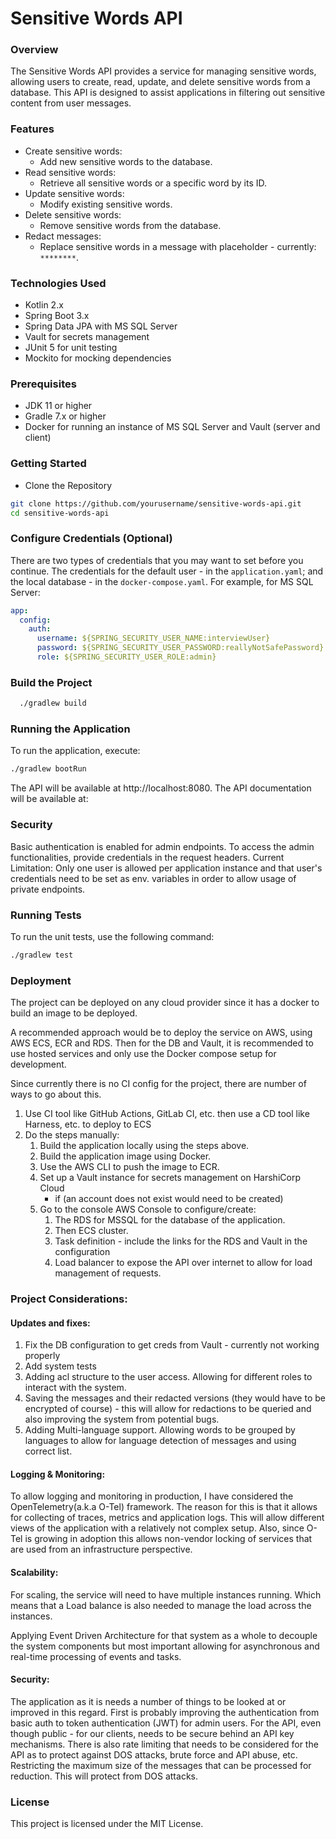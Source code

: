 # Sensitive Words API
### Overview

The Sensitive Words API provides a service for managing sensitive words, allowing users to create, read, update, and delete sensitive words from a database. This API is designed to assist applications in filtering out sensitive content from user messages.

### Features
- Create sensitive words: 
  - Add new sensitive words to the database. 
- Read sensitive words: 
  - Retrieve all sensitive words or a specific word by its ID.
- Update sensitive words: 
  - Modify existing sensitive words.
- Delete sensitive words: 
  - Remove sensitive words from the database.
- Redact messages: 
  - Replace sensitive words in a message with placeholder - currently: `********`.
  
### Technologies Used
- Kotlin 2.x
- Spring Boot 3.x
- Spring Data JPA with MS SQL Server
- Vault for secrets management
- JUnit 5 for unit testing
- Mockito for mocking dependencies

### Prerequisites
- JDK 11 or higher
- Gradle 7.x or higher
- Docker for running an instance of MS SQL Server and Vault (server and client)

### Getting Started
- Clone the Repository
```bash
git clone https://github.com/yourusername/sensitive-words-api.git
cd sensitive-words-api
``` 
### Configure Credentials (Optional)
There are two types of credentials that you may want to set before you continue.
The credentials for the default user - in the `application.yaml`; and the local database - in the `docker-compose.yaml`.
For example, for MS SQL Server:
```yaml
app:
  config:
    auth:
      username: ${SPRING_SECURITY_USER_NAME:interviewUser}
      password: ${SPRING_SECURITY_USER_PASSWORD:reallyNotSafePassword}
      role: ${SPRING_SECURITY_USER_ROLE:admin}
```

### Build the Project
```bash
  ./gradlew build
``` 

### Running the Application
To run the application, execute:
```bash
./gradlew bootRun
```
The API will be available at http://localhost:8080.
The API documentation will be available at: 

### Security
Basic authentication is enabled for admin endpoints.
To access the admin functionalities, provide credentials in the request headers.
Current Limitation: Only one user is allowed per application instance and that user's credentials need to be set
as env. variables in order to allow usage of private endpoints.

### Running Tests
To run the unit tests, use the following command:

```bash
./gradlew test
```

### Deployment
The project can be deployed on any cloud provider since it has a docker to build an image to be deployed.

A recommended approach would be to deploy the service on AWS, using AWS ECS, ECR and RDS.
Then for the DB and Vault, it is recommended to use hosted services and only use the Docker compose setup for development.

Since currently there is no CI config for the project, there are number of ways to go about this.
1. Use CI tool like GitHub Actions, GitLab CI, etc. then use a CD tool like Harness, etc. to deploy to ECS
2. Do the steps manually:
   1. Build the application locally using the steps above.
   2. Build the application image using Docker.
   3. Use the AWS CLI to push the image to ECR.
   4. Set up a Vault instance for secrets management on HarshiCorp Cloud
      - if (an account does not exist would need to be created)
   5. Go to the console AWS Console to configure/create:
      1. The RDS for MSSQL for the database of the application.
      2. Then ECS cluster.
      3. Task definition - include the links for the RDS and Vault in the configuration
      4. Load balancer to expose the API over internet to allow for load management of requests.


### Project Considerations:
#### Updates and fixes:
   1. Fix the DB configuration to get creds from Vault - currently not working properly
   2. Add system tests
   3. Adding acl structure to the user access. Allowing for different roles to interact with the system.
   4. Saving the messages and their redacted versions (they would have to be encrypted of course) - this
   will allow for redactions to be queried and also improving the system from potential bugs.
   5. Adding Multi-language support. Allowing words to be grouped by languages to allow for language detection of 
   messages and using correct list.
#### Logging & Monitoring:
To allow logging and monitoring in production, I have considered the OpenTelemetry(a.k.a O-Tel) framework.
The reason for this is that it allows for collecting of traces, metrics and application logs. This will allow different views 
of the application with a relatively not complex setup. Also, since O-Tel is growing in adoption this allows non-vendor locking of services
that are used from an infrastructure perspective.
#### Scalability:
For scaling, the service will need to have multiple instances running. Which means that a Load balance is 
also needed to manage the load across the instances. 

Applying Event Driven Architecture for that system as a whole to decouple the system components but most important 
allowing for asynchronous and real-time processing of events and tasks.

#### Security: 
The application as it is needs a number of things to be looked at or improved in this regard.
First is probably improving the authentication from basic auth to token authentication (JWT) for admin users.
For the API, even though public - for our clients, needs to be secure behind an API key mechanisms. 
There is also rate limiting that needs to be considered for the API as to protect against DOS attacks, brute force and API abuse, etc.
Restricting the maximum size of the messages that can be processed for reduction. This will protect from DOS attacks. 

### License
This project is licensed under the MIT License.